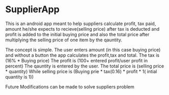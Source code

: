 # SupplierApp
This is an android app meant to help suppliers calculate 
profit, tax paid, amount he/she expects to recieve(selling price) 
after tax is deducted and profit is added to the initial buying price and also the total price after multiplying
the selling price of one item by the qauntity.

The concept is simple. 
The user enters amount (in this case buying price) and without a button the app calculates the profit,tax and total.
The tax is (16% * Buying price)
The profit is (100+ entered profit/user profit in percent)
The qauntity is entered by the user.
The total price is (selling price * quantity)
While selling price is (Buying prie * tax(0.16) * profit * 1( intial quantity is 1))

Future Modifications can be made to solve suppliers problem


